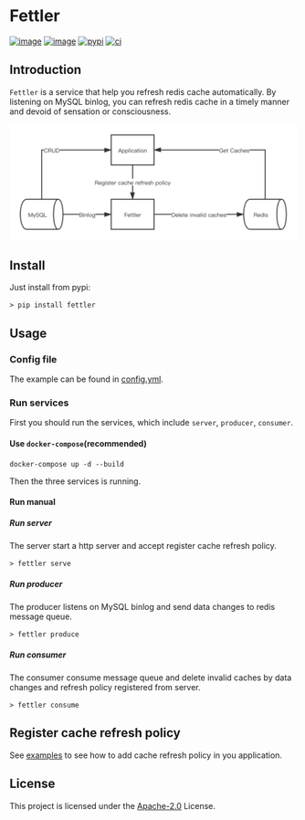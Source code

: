 # Fettler

[![image](https://img.shields.io/pypi/v/fettler.svg?style=flat)](https://pypi.python.org/pypi/fettler)
[![image](https://img.shields.io/github/license/long2ice/fettler)](https://github.com/long2ice/fettler)
[![pypi](https://github.com/long2ice/fettler/actions/workflows/pypi.yml/badge.svg)](https://github.com/long2ice/fettler/actions/workflows/pypi.yml)
[![ci](https://github.com/long2ice/fettler/actions/workflows/ci.yml/badge.svg)](https://github.com/long2ice/fettler/actions/workflows/ci.yml)

## Introduction

`Fettler` is a service that help you refresh redis cache automatically. By listening on MySQL binlog, you can refresh
redis cache in a timely manner and devoid of sensation or consciousness.

![architecture](./images/architecture.png)

## Install

Just install from pypi:

```shell
> pip install fettler
```

## Usage

### Config file

The example can be found in [config.yml](./config.yml).

### Run services

First you should run the services, which include `server`, `producer`, `consumer`.

#### Use `docker-compose`(recommended)

```shell
docker-compose up -d --build
```

Then the three services is running.

#### Run manual

##### Run server

The server start a http server and accept register cache refresh policy.

```shell
> fettler serve
```

##### Run producer

The producer listens on MySQL binlog and send data changes to redis message queue.

```shell
> fettler produce
```

##### Run consumer

The consumer consume message queue and delete invalid caches by data changes and refresh policy registered from server.

```shell
> fettler consume
```

## Register cache refresh policy

See [examples](./examples) to see how to add cache refresh policy in you application.

## License

This project is licensed under the [Apache-2.0](./LICENSE) License.
